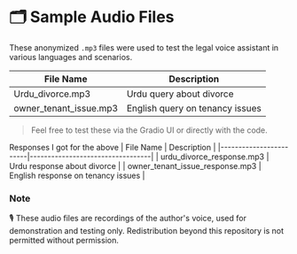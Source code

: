 # 🗂️ Sample Audio Files

These anonymized `.mp3` files were used to test the legal voice assistant in various languages and scenarios.

| File Name              | Description                      |
|------------------------|----------------------------------|
| Urdu_divorce.mp3 | Urdu query about divorce      |
| owner_tenant_issue.mp3  | English query on tenancy issues    |
> Feel free to test these via the Gradio UI or directly with the code.
> 
Responses I got for the above
| File Name              | Description                      |
|------------------------|----------------------------------|
| urdu_divorce_response.mp3 | Urdu response about divorce      |
| owner_tenant_issue_response.mp3  | English response on tenancy issues    |

### Note
🎙️ These audio files are recordings of the author's voice, used for demonstration and testing only. Redistribution beyond this repository is not permitted without permission.
